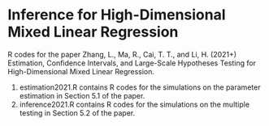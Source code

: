 # Inference for High-Dimensional Mixed Linear Regression
R codes for the paper Zhang, L., Ma, R., Cai, T. T., and Li, H. (2021+) Estimation, Confidence Intervals, and Large-Scale Hypotheses Testing for High-Dimensional Mixed Linear Regression. 

1. estimation2021.R contains R codes for the simulations on the parameter estimation in Section 5.1 of the paper.
2. inference2021.R contains R codes for the simulations on the multiple testing in Section 5.2 of the paper. 
